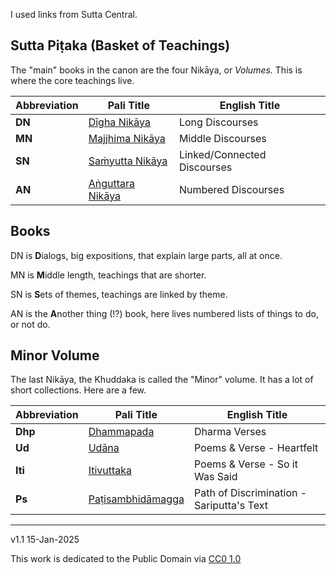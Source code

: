 I used links from Sutta Central.

## Sutta Piṭaka (Basket of Teachings)

The "main" books in the canon are the four Nikāya, or *Volumes.* This is where the core teachings live.

| Abbreviation   | Pali Title                                      | English Title                     | 
| -------------- | ----------------------------------------------- | -----------------------           | 
| **DN**         | [Dīgha Nikāya](https://suttacentral.net/dn)     | Long Discourses                   |                           
| **MN**         | [Majjhima Nikāya](https://suttacentral.net/mn)  | Middle Discourses                 |
| **SN**         | [Saṁyutta Nikāya](https://suttacentral.net/sn)  | Linked/Connected Discourses       | 
| **AN**         | [Aṅguttara Nikāya](https://suttacentral.net/an) | Numbered Discourses               |

## Books

DN is **D**ialogs, big expositions, that explain large parts, all at once.

MN is **M**iddle length, teachings that are shorter.

SN is **S**ets of themes, teachings are linked by theme.

AN is the **A**nother thing (!?) book, here lives numbered lists of things to do, or not do.

## Minor Volume

The last Nikāya, the Khuddaka is called the "Minor" volume. It has a lot of short collections. Here are a few.

| Abbreviation   | Pali Title                                                             | English Title                             | 
| -------------- | ---------------------------------------------------------------------  | ----------------------------------------- | 
| **Dhp**        | [Dhammapada](https://suttacentral.net/dhp)                             | Dharma Verses                             | 
| **Ud**         | [Udāna](https://suttacentral.net/ud)                                   | Poems & Verse - Heartfelt                 |
| **Iti**        | [Itivuttaka](http://suttacentral.net/iti)                              | Poems & Verse - So it Was Said            |
| **Ps**         | [Paṭisambhidāmagga](https://suttacentral.net/pitaka/sutta/minor/kn/ps) | Path of Discrimination - Sariputta's Text |

-----

v1.1 15-Jan-2025

This work is dedicated to the Public Domain via [CC0 1.0](https://creativecommons.org/publicdomain/zero/1.0/)